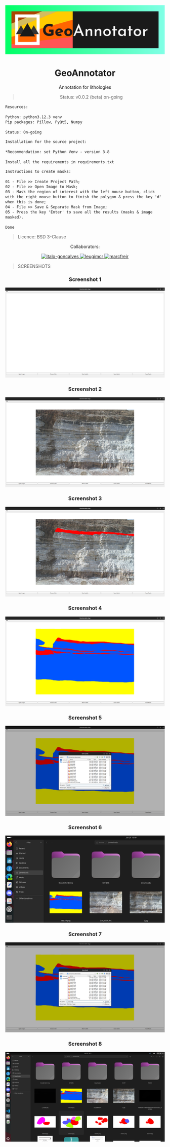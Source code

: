 <div align="center"><img src="./img/geoAnnotator_logo_CC.svg" alt="GeoAnnotator logo" />

# GeoAnnotator

Annotation for lithologies

> Status: v0.0.2 (beta) on-going


</div>

```
Resources:

Python: python3.12.3 venv
Pip packages: Pillow, PyQt5, Numpy

Status: On-going
```

```
Installation for the source project:

*Recommendation: set Python Venv - version 3.8

Install all the requirements in requirements.txt
```

```
Instructions to create masks:

01 - File >> Create Project Path;
02 - File >> Open Image to Mask;
03 - Mask the region of interest with the left mouse button, click with the right mouse button to finish the polygon & press the key 'd' when this is done;
04 - File >> Save & Separate Mask from Image;
05 - Press the key 'Enter' to save all the results (masks & image masked).

Done

```
> Licence: BSD 3-Clause


<div align="center">

Collaborators:

<a href="https://github.com/italo-goncalves" style="border-radius: 50% !important;">
  <img src="https://avatars.githubusercontent.com/u/17046467?v=4" alt="italo-goncalves" size="32" height="32" width="32" data-view-component="true" class="avatar circle">
</a>

<a href="https://github.com/leugimcr" style="border-radius: 50% !important;">
  <img src="https://avatars.githubusercontent.com/u/133250344?v=4" alt="leugimcr" size="32" height="32" width="32" data-view-component="true" class="avatar circle">
</a>

<a href="https://github.com/marcfreir" style="border-radius: 50% !important;">
  <img src="https://avatars.githubusercontent.com/u/12809691?v=4" alt="marcfreir" size="32" height="32" width="32" data-view-component="true" class="avatar circle">
</a>



<!-- ![GitHub]([https://github.com/heartexlabs/label-studio/workflows/label-studio:build/badge.svg](https://github.com/italo-goncalves)) ![GitHub release](https://img.shields.io/github/v/release/heartexlabs/label-studio?include_prereleases) -->

</div>



> SCREENSHOTS
<div align="center">

### Screenshot 1
<img src="screenshots/img1.png" alt="Screenshot 1" />

### Screenshot 2

<img src="screenshots/img2.png" alt="Screenshot 2" />

### Screenshot 3

<img src="screenshots/img3.png" alt="Screenshot 3" />

### Screenshot 4

<img src="screenshots/img4.png" alt="Screenshot 4" />

### Screenshot 5

<img src="screenshots/img5.png" alt="Screenshot 5" />

### Screenshot 6

<img src="screenshots/img6.png" alt="Screenshot 6" />

### Screenshot 7

<img src="screenshots/img7.png" alt="Screenshot 7" />

### Screenshot 8

<img src="screenshots/img8.png" alt="Screenshot 8" />
</div>

